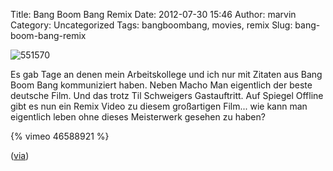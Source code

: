 Title: Bang Boom Bang Remix
Date: 2012-07-30 15:46
Author: marvin
Category: Uncategorized
Tags: bangboombang, movies, remix
Slug: bang-boom-bang-remix

![551570]({static}/images/551570.jpg)

Es gab Tage an denen mein Arbeitskollege und ich nur mit Zitaten aus
Bang Boom Bang kommuniziert haben. Neben Macho Man eigentlich der beste
deutsche Film. Und das trotz Til Schweigers Gastauftritt. Auf Spiegel
Offline gibt es nun ein Remix Video zu diesem großartigen Film... wie
kann man eigentlich leben ohne dieses Meisterwerk gesehen zu haben?

{% vimeo 46588921   %}

([via](http://www.spiegeloffline.de/2012/07/29/bang-boom-bang-remix-eine-hommage-an-einen-der-besten-deutschen-filme-aller-zeiten/))

